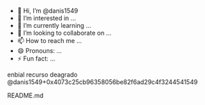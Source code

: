 - 👋 Hi, I’m @danis1549
- 👀 I’m interested in ...
- 🌱 I’m currently learning ...
- 💞️ I’m looking to collaborate on ...
- 📫 How to reach me ...
- 😄 Pronouns: ...
- ⚡ Fun fact: ...

<!---
Lagarra00/Lagarra00 is a ✨ special ✨ repository because its `README.md` (this file) appears on your GitHub profile.
You can click the Preview link to take a look at your changes.
--->enbial recurso deagrado @danis1549+0x4073c25cb96358056be82f6ad29c4f3244541549
README.md